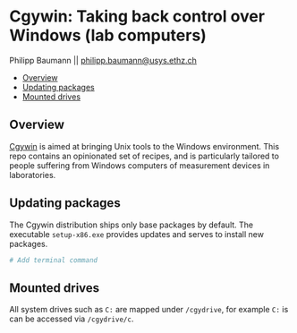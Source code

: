 Cgywin: Taking back control over Windows (lab computers)
================
Philipp Baumann || <philipp.baumann@usys.ethz.ch>

-   [Overview](#overview)
-   [Updating packages](#updating-packages)
-   [Mounted drives](#mounted-drives)

Overview
--------

[Cgywin](https://cygwin.com/) is aimed at bringing Unix tools to the Windows environment. This repo contains an opinionated set of recipes, and is particularly tailored to people suffering from Windows computers of measurement devices in laboratories.

Updating packages
-----------------

The Cgywin distribution ships only base packages by default. The executable `setup-x86.exe` provides updates and serves to install new packages.

``` bash
# Add terminal command
```

Mounted drives
--------------

All system drives such as `C:` are mapped under `/cgydrive`, for example `C:` is can be accessed via `/cgydrive/c`.
